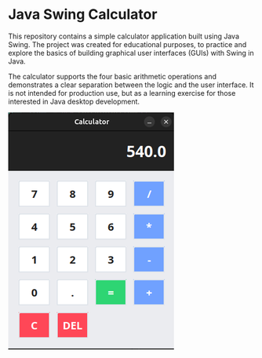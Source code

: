 # Java Swing Calculator

This repository contains a simple calculator application built using Java Swing. The project was created for educational purposes, to practice and explore the basics of building graphical user interfaces (GUIs) with Swing in Java.

The calculator supports the four basic arithmetic operations and demonstrates a clear separation between the logic and the user interface. It is not intended for production use, but as a learning exercise for those interested in Java desktop development.

![Calculator preview](./assets/preview.png)
